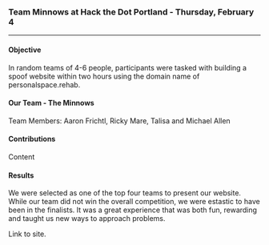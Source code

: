 ### Team Minnows at Hack the Dot Portland - Thursday, February 4
***

#### Objective

In random teams of 4-6 people, participants were tasked with building a spoof website within two hours using the domain name of personalspace.rehab. 

#### Our Team - The Minnows

Team Members: Aaron Frichtl, Ricky Mare, Talisa and Michael Allen

#### Contributions

Content

#### Results

We were selected as one of the top four teams to present our website. While our team did not win the overall competition, we were estastic to have been in the finalists. It was a great experience that was both fun, rewarding and taught us new ways to approach problems.

Link to site.


